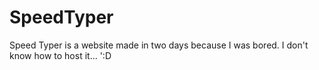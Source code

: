 # SpeedTyper
Speed Typer is a website made in two days because I was bored. I don't know how to host it... ':D
